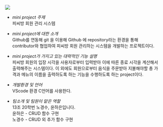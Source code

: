 ![](https://search.pstatic.net/common/?src=http%3A%2F%2Fblogfiles.naver.net%2FMjAxOTA0MjZfMTgz%2FMDAxNTU2MjQ1MDQzNjI1.dpSqoY5RSLXp4ZHhYinwZWNyrdOCclalAoZI3FmkukAg.52mlpKp5r0MXHUwHyaG50Jqi-qG1oL-ehW4C1xbjdrsg.JPEG.crowdpc1%2F001.jpg&type=sc960_832)

+ _mini project 주제_<br/>
피씨방 회원 관리 시스템 

+ _mini project에 대한 소개_<br/>
Github를 연동해 git 을 이용해 Github 에 repository라는 환경을 통해 contributor와 협업하여 피씨방 회원 관리하는 시스템을 개발하는 프로젝트이다.

+ _mini project가 가지고 있는 대략적인 기능 설명_<br/>
피씨방 회원의 입장 시각을 사용자로부터 입력받아 이에 따른 종료 시각을 계산해서 출력해주는 시스템이다. 이 외에도 회원으로부터 음식을 주문받아 지불해야할 총 가격과 메뉴의 이름을 출력하도록 하는 기능을 수행하도록 하는 project이다.

+ _개발환경 및 언어_<br/>
VScode 환경 C언어를 사용한다.

+ _팀소개 및 팀원이 맡은 역할_<br/>
13조 20학번 노경수, 윤하은입니다.<br/>
윤하은 - CRUD 함수 구현<br/>
노경수 - CRUD 외 추가 함수 구현
